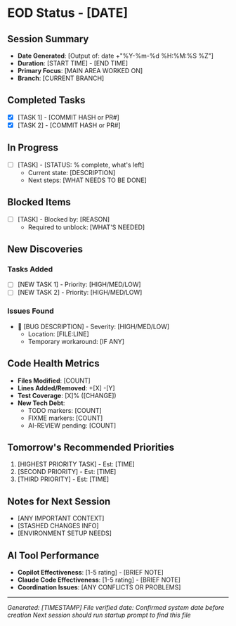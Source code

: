 # EOD Status - [DATE]

## Session Summary
- **Date Generated**: [Output of: date +"%Y-%m-%d %H:%M:%S %Z"]
- **Duration**: [START TIME] - [END TIME]
- **Primary Focus**: [MAIN AREA WORKED ON]
- **Branch**: [CURRENT BRANCH]

## Completed Tasks
- [x] [TASK 1] - [COMMIT HASH or PR#]
- [x] [TASK 2] - [COMMIT HASH or PR#]

## In Progress
- [ ] [TASK] - [STATUS: % complete, what's left]
  - Current state: [DESCRIPTION]
  - Next steps: [WHAT NEEDS TO BE DONE]

## Blocked Items
- [ ] [TASK] - Blocked by: [REASON]
  - Required to unblock: [WHAT'S NEEDED]

## New Discoveries
### Tasks Added
- [ ] [NEW TASK 1] - Priority: [HIGH/MED/LOW]
- [ ] [NEW TASK 2] - Priority: [HIGH/MED/LOW]

### Issues Found
- 🐛 [BUG DESCRIPTION] - Severity: [HIGH/MED/LOW]
  - Location: [FILE:LINE]
  - Temporary workaround: [IF ANY]

## Code Health Metrics
- **Files Modified**: [COUNT]
- **Lines Added/Removed**: +[X] -[Y]
- **Test Coverage**: [X]% ([CHANGE])
- **New Tech Debt**:
  - TODO markers: [COUNT]
  - FIXME markers: [COUNT]
  - AI-REVIEW pending: [COUNT]

## Tomorrow's Recommended Priorities
1. [HIGHEST PRIORITY TASK] - Est: [TIME]
2. [SECOND PRIORITY] - Est: [TIME]
3. [THIRD PRIORITY] - Est: [TIME]

## Notes for Next Session
- [ANY IMPORTANT CONTEXT]
- [STASHED CHANGES INFO]
- [ENVIRONMENT SETUP NEEDS]

## AI Tool Performance
- **Copilot Effectiveness**: [1-5 rating] - [BRIEF NOTE]
- **Claude Code Effectiveness**: [1-5 rating] - [BRIEF NOTE]
- **Coordination Issues**: [ANY CONFLICTS OR PROBLEMS]

---
*Generated: [TIMESTAMP]*
*File verified date: Confirmed system date before creation*
*Next session should run startup prompt to find this file*